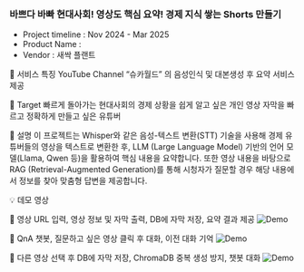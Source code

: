 ### 바쁘다 바빠 현대사회! 영상도 핵심 요약! 경제 지식 쌓는 Shorts 만들기

- Project timeline : Nov 2024 - Mar 2025
- Product Name : 
- Vendor : 새싹 플랜트

📕 서비스 특징 
YouTube Channel “슈카월드” 의 음성인식 및 대본생성 후 요약 서비스 제공

 
📕 Target 
빠르게 돌아가는 현대사회의 경제 상황을 쉽게 알고 싶은 개인
영상 자막을 빠르고 정확하게 만들고 싶은 유튜버


📕 설명
이 프로젝트는 Whisper와 같은 음성-텍스트 변환(STT) 기술을 사용해 경제 유튜버들의 영상을 텍스트로 변환한 후, LLM (Large Language Model) 기반의 언어 모델(Llama, Qwen 등)을 활용하여 핵심 내용을 요약합니다. 또한 영상 내용을 바탕으로 RAG (Retrieval-Augmented Generation)를 통해 시청자가 질문할 경우 해당 내용에서 정보를 찾아 맞춤형 답변을 제공합니다.

💡 데모 영상

🔹 영상 URL 입력, 영상 정보 및 자막 출력, DB에 자막 저장, 요약 결과 제공
![Demo](https://github.com/Han1236/plant_team_project/raw/feature/chat_memory/demo/데모영상_1.gif)











🔹 QnA 챗봇, 질문하고 싶은 영상 클릭 후 대화, 이전 대화 기억
![Demo](https://github.com/Han1236/plant_team_project/raw/feature/chat_memory/demo/데모영상_2.gif)










🔹 다른 영상 선택 후 DB에 자막 저장, ChromaDB 중복 생성 방지, 챗봇 대화
![Demo](https://github.com/Han1236/plant_team_project/raw/feature/chat_memory/demo/데모영상_3.gif)
